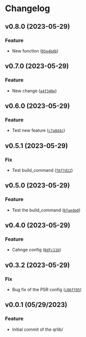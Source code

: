 # Changelog
<!--next-version-placeholder-->

## v0.8.0 (2023-05-29)
### Feature

* New function ([`05e4bdb`](https://github.com/tulyu96/lib/commit/05e4bdbb4d6f1719cb718814ba90909a87c750b9))

## v0.7.0 (2023-05-29)
### Feature

* New change ([`a4f340e`](https://github.com/tulyu96/lib/commit/a4f340e56539969bd80f0213f41ea57d15d40d4d))

## v0.6.0 (2023-05-29)
### Feature

* Test new feature ([`c7a8d4c`](https://github.com/tulyu96/lib/commit/c7a8d4cc981814251f9c46b2db14b1ac884fab32))

## v0.5.1 (2023-05-29)
### Fix

* Test build_command ([`f6f7d12`](https://github.com/tulyu96/lib/commit/f6f7d1274191d41d2b9a5cde7d28d7da2652b6ad))

## v0.5.0 (2023-05-29)
### Feature

* Test the build_command ([`6faede0`](https://github.com/tulyu96/lib/commit/6faede0e6a205ccff913404b7ff81ca3ec32892d))

## v0.4.0 (2023-05-29)
### Feature

* Cahnge config ([`8dfc11b`](https://github.com/tulyu96/lib/commit/8dfc11b6acc62ea5b76eac335d526877b5d6eb27))

## v0.3.2 (2023-05-29)
### Fix

* Bug fix of the PSR config ([`c86ff85`](https://github.com/tulyu96/lib/commit/c86ff85f7e02c4974a5c7d553c60ac778a0d03c0))
## v0.0.1 (05/29/2023)
### Feature
- Initial commit of the qrlib/

